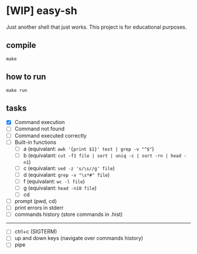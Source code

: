 # [WIP] easy-sh
Just another shell that just works. This project is for educational purposes.

## compile
`make`

## how to run
`make run`

## tasks
- [x] Command execution
- [ ] Command not found
- [ ] Command executed correctly 
- [ ] Built-in functions
  - [ ] a (equivalant: `awk '{print $1}' test | grep -v "^$"`)
  - [ ] b (equivalant: `cut -f1 file | sort | uniq -c | sort -rn | head -n1`)
  - [ ] c (equivalant: `sed -z 's/\s//g' file`)
  - [ ] d (equivalant: `grep -v "\s*#" file`)
  - [ ] f (equivalant: `wc -l file`)
  - [ ] g (equivalant: `head -n10 file`)
  - [ ] cd
- [ ] prompt (pwd, cd)
- [ ] print errors in stderr
- [ ] commands history (store commands in .hist)
---
- [ ] ctrl+c (SIGTERM)
- [ ] up and down keys (navigate over commands history)
- [ ] pipe
